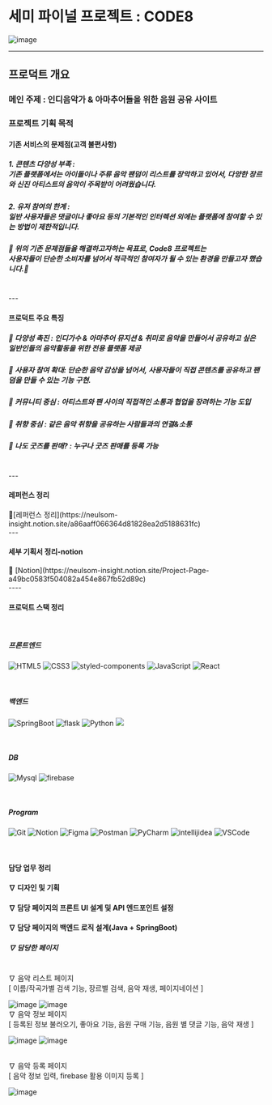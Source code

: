 <h1>세미 파이널 프로젝트 : CODE8</h1>


![image](https://github.com/user-attachments/assets/5022a960-8393-46c2-96da-1392f7624155)



----
<h2>프로덕트 개요</h2>

<h3>메인 주제 : 인디음악가 & 아마추어들을 위한 음원 공유 사이트</h3>

<h3>프로젝트 기획 목적 </h3>
<h4>기존 서비스의 문제점(고객 불편사항)</h4>
       <h5> 1.  콘텐츠 다양성 부족 : </br> 기존 플랫폼에서는 아이돌이나 주류 음악 팬덤이 리스트를 장악하고 있어서, 다양한 장르와 신진 아티스트의 음악이 주목받이 어려웠습니다. </h5> 
       <h5> 2.  유저 참여의 한계 : </br> 일반 사용자들은 댓글이나 좋아요 등의 기본적인 인터렉션 외에는 플랫폼에 참여할 수 있는 방법이 제한적입니다. </h5> 

<h5>🩻 위의 기존 문제점들을 해결하고자하는 목표로, Code8 프로젝트는 </br>사용자들이 단순한 소비자를 넘어서 적극적인 참여자가 될 수 있는 환경을 만들고자 했습니다.🩻</h5>       
</br>
---

<h4>프로덕트 주요 특징</h4>

<h5>🩻 다양성 촉진 : 인디가수 & 아마추어 뮤지션 & 취미로 음악을 만들어서 공유하고 싶은 일반인들의 음악활동을 위한 전용 플랫폼 제공</h5>
<h5>🩻 사용자 참여 확대: 단순한 음악 감상을 넘어서, 사용자들이 직접 콘텐츠를 공유하고 팬덤을 만들 수 있는 기능 구현.</h5>
<h5>🩻 커뮤니티 중심 : 아티스트와 팬 사이의 직접적인 소통과 협업을 장려하는 기능 도입</h5>
<h5>🩻 취향 중심 : 같은 음악 취향을 공유하는 사람들과의 연결&소통</h5>
<h5>🩻 나도 굿즈를 판매? : 누구나 굿즈 판매를 등록 가능</h5>

</br>
---
<h4>레퍼런스 정리</h4>
 🩻[레퍼런스 정리](https://neulsom-insight.notion.site/a86aaff066364d81828ea2d5188631fc)

</br>
---
<h4>세부 기획서 정리-notion</h4>
🩻 [Notion](https://neulsom-insight.notion.site/Project-Page-a49bc0583f504082a454e867fb52d89c)


</br>
----
</br>

<h4>프로덕트 스택 정리</h4>
</br>
<h5>프론트엔드</h5>

![HTML5](https://img.shields.io/badge/HTML5-E34F26.svg?&style=for-the-badge&logo=HTML5&logoColor=white)
![CSS3](https://img.shields.io/badge/CSS3-1572B6.svg?&style=for-the-badge&logo=CSS3&logoColor=white)
![styled-components](https://img.shields.io/badge/styled%20components-DB7093.svg?&style=for-the-badge&logo=styled%20components&logoColor=white)
![JavaScript](https://img.shields.io/badge/JavaScript-F7DF1E.svg?&style=for-the-badge&logo=JavaScript&logoColor=white)
![React](https://img.shields.io/badge/React-61DAFB.svg?&style=for-the-badge&logo=React&logoColor=white)

</br>

<h5>백엔드</h5>

![SpringBoot](https://img.shields.io/badge/SpringBoot-6DB33F.svg?&style=for-the-badge&logo=SpringBoot&logoColor=white)
![flask](https://img.shields.io/badge/flask-000000.svg?&style=for-the-badge&logo=flask&logoColor=white)
![Python](https://img.shields.io/badge/python-3776AB.svg?&style=for-the-badge&logo=python&logoColor=white)
<img src="https://img.shields.io/badge/java-%23ED8B00?style=for-the-badge&logo=openjdk&logoColor=white">

</br>


<h5>DB</h5>

![Mysql](https://img.shields.io/badge/mysql-4479A1.svg?&style=for-the-badge&logo=mysql&logoColor=white)
![firebase](https://img.shields.io/badge/firebase-DD2C00.svg?&style=for-the-badge&logo=firebase&logoColor=white)

</br>

<h5>Program</h5>

![Git](https://img.shields.io/badge/Git-F05032.svg?&style=for-the-badge&logo=Git&logoColor=white) ![Notion](https://img.shields.io/badge/Notion-000000.svg?&style=for-the-badge&logo=Notion&logoColor=white) ![Figma](https://img.shields.io/badge/Figma-F24E1E.svg?&style=for-the-badge&logo=Figma&logoColor=white) ![Postman](https://img.shields.io/badge/postman-FF6C37.svg?&style=for-the-badge&logo=postman&logoColor=white)
![PyCharm](https://img.shields.io/badge/PyCharm-000000.svg?&style=for-the-badge&logo=PyCharm&logoColor=white) 
![intellijidea](https://img.shields.io/badge/intellijidea-000000.svg?&style=for-the-badge&logo=intellijidea&logoColor=white) 
![VSCode](https://img.shields.io/badge/vscode-2C2C32.svg?&style=for-the-badge&logo=vscode&logoColor=white) 

</br>

<h4>담당 업무 정리</h4>
    <h4>∇ 디자인 및 기획 </h4>
    <h4>∇ 담당 페이지의 프론트 UI 설계 및 API 엔드포인트 설정 </h4>
    <h4>∇ 담당 페이지의 백엔드 로직 설계(Java + SpringBoot) </h4>
    <h5>∇ 담당한 페이지 </h5>
    </br>
            ∇ 음악 리스트 페이지 </br>
                [ 이름/작곡가별 검색 기능, 장르별 검색, 음악 재생, 페이지네이션 ] </br>

 ![image](https://github.com/user-attachments/assets/4d933cb5-76b5-4e38-9caf-6dd388dfdc27)
 ![image](https://github.com/user-attachments/assets/1a691f58-7528-4a56-aa15-846c8da3fa8f)
</br>
            ∇ 음악 정보 페이지 </br>
                [ 등록된 정보 불러오기, 좋아요 기능, 음원 구매 기능, 음원 별 댓글 기능, 음악 재생 ] </br>
                
![image](https://github.com/user-attachments/assets/b8a7fd5c-e291-4164-a23e-f83c1c05d0f4)
![image](https://github.com/user-attachments/assets/53861c59-34fd-4ea9-b509-c0c3b1d11a96)


 </br>
            ∇ 음악 등록 페이지 </br>
                [ 음악 정보 입력, firebase 활용 이미지 등록 ]
                
![image](https://github.com/user-attachments/assets/7a0b313a-3ef3-4886-9227-bc5199dba91c)






